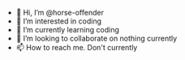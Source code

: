 - 👋 Hi, I’m @horse-offender
- 👀 I’m interested in coding
- 🌱 I’m currently learning coding
- 💞️ I’m looking to collaborate on nothing currently
- 📫 How to reach me. Don't currently

<!---
horse-offender/horse-offender is a ✨ special ✨ repository because its `README.md` (this file) appears on your GitHub profile.
You can click the Preview link to take a look at your changes.
--->
